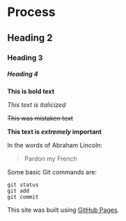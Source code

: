 # Process
## Heading 2
### Heading 3
##### Heading 4

**This is bold text**

*This text is italicized*

~~This was mistaken text~~

**This text is _extremely_ important**

In the words of Abraham Lincoln:

> Pardon my French

Some basic Git commands are:
```
git status
git add
git commit
```

This site was built using [GitHub Pages](https://pages.github.com/).
